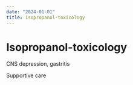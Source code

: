```yaml
---
date: "2024-01-01"
title: Isopropanol-toxicology
---
```


# Isopropanol-toxicology


CNS depression, gastritis

Supportive care
